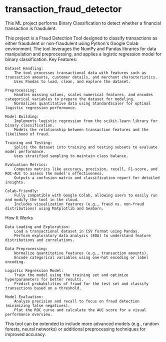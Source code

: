 # transaction_fraud_detector
This ML project performs Binary Classification to detect whether a financial transaction is fraudulent.

This project is a Fraud Detection Tool designed to classify transactions as either fraudulent or non-fraudulent using Python's Google Colab environment. The tool leverages the NumPy and Pandas libraries for data manipulation and preprocessing, and applies a logistic regression model for binary classification.
Key Features:

    Dataset Handling:
        The tool processes transactional data with features such as transaction amounts, customer details, and merchant characteristics.
        Uses Pandas to load, clean, and explore the dataset.

    Preprocessing:
        Handles missing values, scales numerical features, and encodes categorical variables to prepare the dataset for modeling.
        Normalizes quantitative data using StandardScaler for optimal logistic regression performance.

    Model Building:
        Implements logistic regression from the scikit-learn library for binary classification.
        Models the relationship between transaction features and the likelihood of fraud.

    Training and Testing:
        Splits the dataset into training and testing subsets to evaluate model performance.
        Uses stratified sampling to maintain class balance.

    Evaluation Metrics:
        Computes metrics like accuracy, precision, recall, F1-score, and ROC-AUC to assess the model's effectiveness.
        Outputs a confusion matrix and classification report for detailed insights.

    Colab-Friendly:
        Fully compatible with Google Colab, allowing users to easily run and modify the tool in the cloud.
        Includes visualization features (e.g., fraud vs. non-fraud distributions) using Matplotlib and Seaborn.

How It Works

    Data Loading and Exploration:
        Load a transactional dataset in CSV format using Pandas.
        Perform exploratory data analysis (EDA) to understand feature distributions and correlations.

    Data Preprocessing:
        Normalize quantitative features (e.g., transaction amounts).
        Encode categorical variables using one-hot encoding or label encoding.

    Logistic Regression Model:
        Train the model using the training set and optimize hyperparameters for better results.
        Predict probabilities of fraud for the test set and classify transactions based on a threshold.

    Model Evaluation:
        Analyze precision and recall to focus on fraud detection (minimizing false negatives).
        Plot the ROC curve and calculate the AUC score for a visual performance overview.

This tool can be extended to include more advanced models (e.g., random forests, neural networks) or additional preprocessing techniques for improved accuracy.
